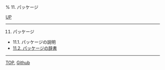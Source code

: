 % 11. パッケージ

[UP](index.html)  

---

11. パッケージ

- 11.1. パッケージの説明
- [11.2. パッケージの辞書](11.2.html)

---
[TOP](index.html),  [Github](https://github.com/nptcl/npt-japanese)

